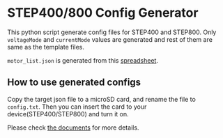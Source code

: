 # STEP400/800 Config Generator
This python script generate config files for STEP400 and STEP800. Only `voltageMode` and `currentMode` values are generated and rest of them are same as the template files.

`motor_list.json` is generated from this [spreadsheet](https://docs.google.com/spreadsheets/d/1B9prXANUKMmz7NMaXzELaq7gCRYSPkStu4m9uLBT8zM/edit?usp=sharing).

## How to use generated configs
Copy the target json file to a microSD card, and rename the file to `config.txt`. Then you can insert the card to your device(STEP400/STEP800) and turn it on.

Please check [the documents](https://ponoor.com/en/docs/step-series/settings/setup-with-a-microsd-card/) for more details.
